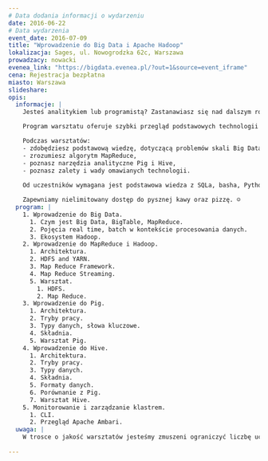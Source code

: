 ```yaml
---
# Data dodania informacji o wydarzeniu
date: 2016-06-22
# Data wydarzenia
event_date: 2016-07-09
title: "Wprowadzenie do Big Data i Apache Hadoop"
lokalizacja: Sages, ul. Nowogrodzka 62c, Warszawa
prowadzacy: nowacki
evenea_link: "https://bigdata.evenea.pl/?out=1&source=event_iframe"
cena: Rejestracja bezpłatna
miasto: Warszawa
slideshare:
opis:
  informacje: |
    Jesteś analitykiem lub programistą? Zastanawiasz się nad dalszym rozwojem w kierunku Big Data? Zrób pierwszy krok w kierunku poznania technologii Big Data i weź udział w jednodniowych warsztatach z jednym z wykładowców **nowego kierunku studiów podyplomowych Politechniki Warszawskiej** [Big Data - przetwarzanie i analiza dużych zbiorów danych!](http://datascience.ii.pw.edu.pl/bigdata.html )

    Program warsztatu oferuje szybki przegląd podstawowych technologii z ekosystemu Apache Hadoop. Oprócz prezentacji, dla uczestników jest przygotowany warsztat, gdzie w praktyce będą mieli okazję samodzielnie eksplorować zbiory danych.

    Podczas warsztatów:           
    - zdobędziesz podstawową wiedzę, dotyczącą problemów skali Big Data,
    - zrozumiesz algorytm MapReduce,
    - poznasz narzędzia analityczne Pig i Hive,
    - poznasz zalety i wady omawianych technologii.
                        
    Od uczestników wymagana jest podstawowa wiedza z SQLa, basha, Pythona (lub innego języka skryptowego) oraz Javy. Uczestnicy w trakcie zajęć korzystają z własnego sprzętu (wymagany komputer z min. 6GB RAM i procesorem Intel i5 lub nowszym/podobnym).

    Zapewniamy nielimitowany dostęp do pysznej kawy oraz pizzę. ☺
  program: |
    1. Wprowadzenie do Big Data.
      1. Czym jest Big Data, BigTable, MapReduce.
      2. Pojęcia real time, batch w kontekście procesowania danych.
      3. Ekosystem Hadoop.
    2. Wprowadzenie do MapReduce i Hadoop.
      1. Architektura.
      2. HDFS and YARN.
      3. Map Reduce Framework.
      4. Map Reduce Streaming.
      5. Warsztat.
        1. HDFS.
        2. Map Reduce.
    3. Wprowadzenie do Pig.
      1. Architektura.
      2. Tryby pracy.           
      3. Typy danych, słowa kluczowe.
      4. Składnia.            
      5. Warsztat Pig.
    4. Wprowadzenie do Hive.
      1. Architektura.
      2. Tryby pracy.
      3. Typy danych.
      4. Składnia.
      5. Formaty danych.
      6. Porównanie z Pig.
      7. Warsztat Hive.
    5. Monitorowanie i zarządzanie klastrem.  
      1. CLI.
      2. Przegląd Apache Ambari.
  uwaga: |
    W trosce o jakość warsztatów jesteśmy zmuszeni ograniczyć liczbę uczestników.**Kwalifikacja odbywa się na podstawie odpowiedzi udzielonych w formularzu zgłoszeniowym oraz - w dalszym kroku - kolejności zgłoszeń.** Potwierdzenie udziału w warsztatach wraz z instrukcją przygotowania środowiska otrzymasz najpóźniej na 7 dni przed planowaną datą wydarzenia.
    
---
```



